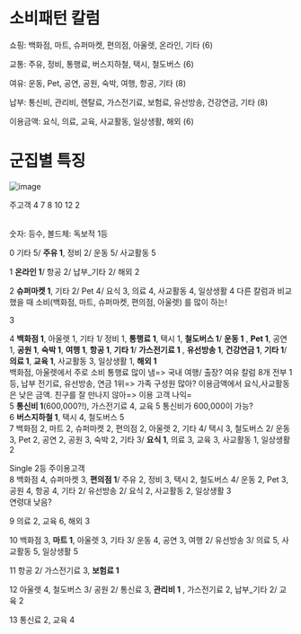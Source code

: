 # 소비패턴 칼럼
쇼핑: 백화점, 마트, 슈퍼마켓, 편의점, 아울렛, 온라인, 기타  (6)

교통: 주유, 정비, 통행료, 버스지하철, 택시, 철도버스 (6)

여유: 운동, Pet, 공연, 공원, 숙박, 여행, 항공, 기타 (8)

납부: 통신비, 관리비, 렌탈료, 가스전기료, 보험료, 유선방송, 건강연금, 기타 (8)

이용금액: 요식, 의료, 교육, 사교활동, 일상생활, 해외 (6)

# 군집별 특징 
![image](https://github.com/Dinoryong/HANACARD/assets/132030814/2502bb90-2de1-42c5-882d-6acbf01fa0c8)


주고객 4 7 8 10 12 2


<BR>
숫자: 등수, 볼드체: 독보적 1등

0 기타 5/ **주유 1**, 정비 2/ 운동 5/ 사교활동 5

1 **온라인 1**/ 항공 2/ 납부_기타 2/ 해외 2

2 **슈퍼마켓 1**, 기타 2/ Pet 4/ 요식 3, 의료 4, 사교활동 4, 일상생활 4
다른 칼럼과 비교했을 때 소비(백화점, 마트, 슈퍼마켓, 편의점, 아울렛) 를 많이 하는!

3 

4 **백화점 1**, 아울렛 1, 기타 1/ 정비 1, **통행료 1**, 택시 1, **철도버스 1**/ **운동 1**  , **Pet 1**, 공연 1, **공원 1**, **숙박 1**, **여행 1**, **항공 1**, **기타 1**/ **가스전기료 1** , **유선방송 1**, **건강연금 1**, **기타 1**/ **의료 1**, **교육 1**, 사교활동 3, 일상생활 1, **해외 1**
<BR>
백화점, 아울렛에서 주로 소비 
통행료 많이 냄=> 국내 여행/ 출장?
여유 칼럼 8개 전부 1등, 
납부 전기료, 유선방송, 연금 1위=> 가족 구성원 많아?
이용금액에서 요식,사교활동은 낮은 금액. 친구를 잘 만나지 않아=> 이용 고객 나익=
<BR>
5 **통신비 1**(600,000?!), 가스전기료 4, 교육 5
통신비가 600,000이 가능?
<BR>
6 **버스지하철 1**, 택시 4, 철도버스 5
<BR>
7 백화점 2, 마트 2, 슈퍼마켓 2, 편의점 2, 아울렛 2, 기타 4/ 택시 3, 철도버스 2/ 운동 3, Pet 2, 공연 2, 공원 3, 숙박 2, 기타 3/ **요식 1**, 의료 3, 교육 3, 사교활동 1, 일상생활 2 

Single
2등 주이용고객
<BR>
8 백화점 4, 슈퍼마켓 3, **편의점 1**/ 주유 2, 정비 3, 택시 2, 철도버스 4/ 운동 2, Pet 3, 공원 4, 항공 4, 기타 2/ 유선방송 2/ 요식 2, 사교활동 2, 일상생활 3
<BR>
연령대 낮음?

9 의료 2, 교육 6, 해외 3

10 백화점 3, **마트 1**, 아울렛 3, 기타 3/ 운동 4, 공연 3, 여행 2/ 유선방송 3/ 의료 5, 사교활동 5, 일상생활 5

11 항공 2/ 가스전기료 3, **보험료 1**

12 아울렛 4, 철도버스 3/ 공원 2/ 통신료 3, **관리비 1** , 가스전기료 2, 납부_기타 2/ 교육 2

13 통신료 2, 교육 4
